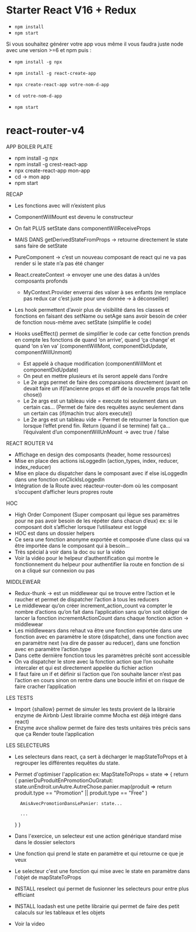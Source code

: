 # Starter React V16 + Redux

+ ```npm install```
+ ```npm start```

Si vous souhaitez générer votre app vous même il vous faudra juste node avec une version >=6 et npm puis :
+ ```npm install -g npx```
+ ```npm install -g react-create-app```
+ ```npx create-react-app votre-nom-d-app```

+ ```cd votre-nom-d-app ```
+ ```npm start```
# react-router-v4

APP BOILER PLATE

- npm install -g npx
- npm install -g crest-react-app
- npx create-react-app mon-app
- cd -> mon app 
- npm start


RECAP

- Les fonctions avec will n’existent plus
- ComponentWillMount est devenu le constructeur
- On fait PLUS setState dans componentWillReceiveProps 
- MAIS DANS getDerivedStateFromProps -> retourne directement le state sans faire de setState
- PureComponent -> c’est un nouveau composant de react qui ne va pas render si le state n’a pas été changer
- React.createContext -> envoyer une une des datas à un/des composants profonds
    - MyContext.Provider enverrai des valser à ses enfants (ne remplace pas redux car c’est juste pour une donnée -> à déconseiller)

- Les hook permettent d’avoir plus de visibilité dans les classes et fonctions en faisant des setName ou setAge sans avoir besoin de créer de fonction nous-même avec setState (simplifie le code)

- Hooks useEffect() permet de simplifier le code car cette fonction prends en compte les fonctions de quand ‘on arrive’, quand ‘ça change’ et quand ‘on s’en va’ (componentWillMont, componentDidUpdate, componentWillUnmont)
    - Est appelé à chaque modification (componentWillMont et componentDidUpdate)
    -  On peut en mettre plusieurs et ils seront appelé dans l’ordre
    - Le 2e args permet de faire des comparaisons directement (avant on devait faire un if(l’ancienne props et diff de la nouvelle props fait telle chose))
    - Le 2e args est un tableau vide =  execute toi seulement dans un certain cas… (Permet de faire des requêtes async seulement dans un certain cas (if(machin truc alors execute))
    - Le 2e args est un tableau vide = Permet de retourner la fonction que lorsque l’effet prend fin. Return (quand il se termine) fait ça… l’équivalent d’un componentWillUnMount -> avec true / false

REACT ROUTER V4
- Affichage en design des composants (header, home ressources)
- Mise en place des actions isLoggedIn (action_types, index, reducer, index_reducer)
- Mise en place du dispatcher dans le composant avec if else isLoggedIn dans une fonction onClickIsLoggedIn
- Intégration de la Route avec réacteur-router-dom où les composant s’occupent d’afficher leurs propres route

HOC
- High Order Component (Super composant qui lègue ses paramètres pour ne pas avoir besoin de les répéter dans chacun d’eux) ex: si le composant doit s’afficher lorsque l’utilisateur est loggé
- HOC est dans un dossier helpers 
- Ce sera une fonction anonyme exportée et composée d’une class qui va être importée dans le composant qui à besoin…
- Très spécial à voir dans la doc ou sur la vidéo
- Voir la vidéo pour le helpeur d’authentification qui montre le fonctionnement du helpeur pour authentifier lia route en fonction de si on a cliqué sur connexion ou pas

MIDDLEWEAR
- Redux-thunk -> est un middlewear qui se trouve entre l’action et le raucher et permet de dispatcher l’action à tous les reducers
- Le middlewear qu’on créer increment_action_count va compter le nombre d’actions qu’on fait dans l’application sans qu’on soit obliger de lancer la fonction incrementActionCount dans chaque fonction action -> middlewear
- Les middlewears dans rehaut va être une fonction exportée dans une fonction avec en paramètre le store (dispatche), dans une fonction avec en paramètre next (va dire de passer au reducer), dans une fonction avec en paramètre l’action.type
- Dans cette dernière fonction tous les paramètres précité sont accessible
- On va dispatcher le store avec la fonction action que l’on souhaite intercaler et qui est directement appelée du fichier action
- Il faut faire un if et définir si l’action que l’on souhaite lancer n’est pas l’action en cours sinon on rentre dans une boucle infini et on risque de faire cracher l’application 

LES TESTS
- Import {shallow} permet de simuler les tests provient de la librairie enzyme de Airbnb (Jest librairie comme Mocha est déjà intégré dans react)
- Enzyme avce shallow permet de faire des tests unitaires très précis sans que ça Render toute l’application

LES SELECTEURS
- Les selecteurs dans react, ça sert à décharger le mapStateToProps et à regrouper les différentes requêtes du state.
- Permet d'optimiser l'application
ex: MapStateToProps = state => {
    return {
        panierDuProduitEnPromotionOuGratuit: state.unEndroit.unAutre.AutreChose.panier.map(produit => return produit.type == "Promotion" || produit.type == "Free" )

        AmisAvecPromotionDansLePanier: state...

        ...

    }
}
- Dans l'exercice, un selecteur est une action générique standard mise dans le dossier selectors
- Une fonction qui prend le state en paramètre et qui retourne ce que je veux
- Le selecteur c'est une fonction qui mise avec le state en paramètre dans l'objet de mapStateToProps
- INSTALL reselect qui permet de fusionner les selecteurs pour entre plus efficiant
- INSTALL loadash est une petite librairie qui permet de faire des petit calaculs sur les tableaux et les objets
- Voir la video




